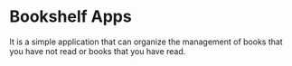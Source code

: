 # Bookshelf Apps
It is a simple application that can organize the management of books that you have not read or books that you have read.
